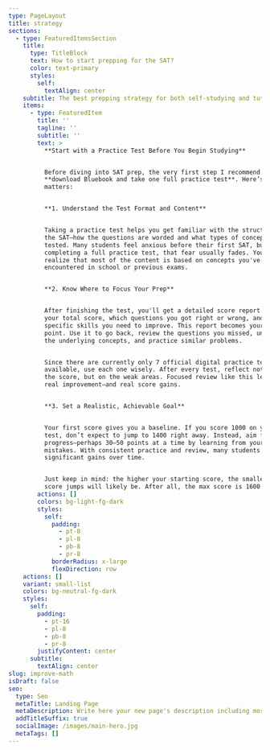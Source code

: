 ```yaml
---
type: PageLayout
title: strategy
sections:
  - type: FeaturedItemsSection
    title:
      type: TitleBlock
      text: How to start prepping for the SAT?
      color: text-primary
      styles:
        self:
          textAlign: center
    subtitle: The best prepping strategy for both self-studying and tutoring
    items:
      - type: FeaturedItem
        title: ''
        tagline: ''
        subtitle: ''
        text: >
          **Start with a Practice Test Before You Begin Studying**


          Before diving into SAT prep, the very first step I recommend is this:
          **download Bluebook and take one full practice test**. Here’s why it
          matters:


          **1. Understand the Test Format and Content**


          Taking a practice test helps you get familiar with the structure of
          the SAT—how the questions are worded and what types of concepts are
          tested. Many students feel anxious before their first SAT, but after
          completing a full practice test, that fear usually fades. You’ll
          realize that most of the content is based on concepts you've already
          encountered in school or previous exams.


          **2. Know Where to Focus Your Prep**


          After finishing the test, you'll get a detailed score report. It shows
          your total score, which questions you got right or wrong, and the
          specific skills you need to improve. This report becomes your starting
          point. Use it to go back, review the questions you missed, understand
          the underlying concepts, and practice similar problems.


          Since there are currently only 7 official digital practice tests
          available, use each one wisely. After every test, reflect not just on
          the score, but on the weak areas. Focused review like this leads to
          real improvement—and real score gains.


          **3. Set a Realistic, Achievable Goal**


          Your first score gives you a baseline. If you score 1000 on your first
          test, don’t expect to jump to 1400 right away. Instead, aim for steady
          progress—perhaps 30–50 points at a time by learning from your
          mistakes. With consistent practice and review, many students see
          significant gains over time.


          Just keep in mind: the higher your starting score, the smaller your
          score jumps will likely be. After all, the max score is 1600!
        actions: []
        colors: bg-light-fg-dark
        styles:
          self:
            padding:
              - pt-8
              - pl-8
              - pb-8
              - pr-8
            borderRadius: x-large
            flexDirection: row
    actions: []
    variant: small-list
    colors: bg-neutral-fg-dark
    styles:
      self:
        padding:
          - pt-16
          - pl-8
          - pb-8
          - pr-8
        justifyContent: center
      subtitle:
        textAlign: center
slug: improve-math
isDraft: false
seo:
  type: Seo
  metaTitle: Landing Page
  metaDescription: Write here your new page's description including most relevant keywords.
  addTitleSuffix: true
  socialImage: /images/main-hero.jpg
  metaTags: []
---
```

